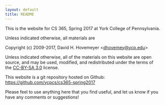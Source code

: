 ```yaml
---
layout: default
title: README
---
```


This is the website for CS 365, Spring 2017 at York College of Pennsylvania.

Unless indicated otherwise, all materials are

Copyright (c) 2009-2017, David H. Hovemeyer &lt;<dhovemey@ycp.edu>&gt;

Unless indicated otherwise, all of the materials on this website are open source, and may be used, modified, and redistributed under the terms of the <a href="http://creativecommons.org/licenses/by-sa/3.0/us/">CC-BY-SA 3.0</a> license.

This website is a git repository hosted on Github: <https://github.com/ycpcs/cs365-spring2017>

Please feel to use anything here that you find useful, and let us know if you have any comments or suggestions!
